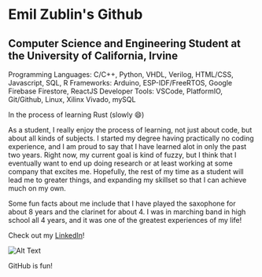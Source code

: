 # Emil Zublin's Github
## Computer Science and Engineering Student at the University of California, Irvine

Programming Languages: C/C++, Python, VHDL, Verilog, HTML/CSS, Javascript, SQL, R
Frameworks: Arduino, ESP-IDF/FreeRTOS, Google Firebase Firestore, ReactJS
Developer Tools: VSCode, PlatformIO, Git/Github, Linux, Xilinx Vivado, mySQL

In the process of learning Rust (slowly 😄)

As a student, I really enjoy the process of learning, not just about code, but about all kinds of subjects.
I started my degree having practically no coding experience, and I am proud to say that I have learned alot in only the past two years.
Right now, my current goal is kind of fuzzy, but I think that I eventually want to end up doing research or at least working at some company that excites me.
Hopefully, the rest of my time as a student will lead me to greater things, and expanding my skillset so that I can achieve much on my own.

Some fun facts about me include that I have played the saxophone for about 8 years and the clarinet for about 4. 
I was in marching band in high school all 4 years, and it was one of the greatest experiences of my life!

Check out my [LinkedIn](https://www.linkedin.com/in/emil-zublin-834190226/)!

![Alt Text](https://media3.giphy.com/media/BzyTuYCmvSORqs1ABM/giphy.gif?cid=790b7611e0cb9fa3bbcda8f85243a150556e65c50eefc52d&rid=giphy.gif)

GitHub is fun!

<!--
**limenilbuz/limenilbuz** is a ✨ _special_ ✨ repository because its `README.md` (this file) appears on your GitHub profile.
Here are some ideas to get you started:

- 🔭 I’m currently working on ...
- 🌱 I’m currently learning ...
- 👯 I’m looking to collaborate on ...
- 🤔 I’m looking for help with ...
- 💬 Ask me about ...
- 📫 How to reach me: ...
- 😄 Pronouns: ...
- ⚡ Fun fact: ...
-->
